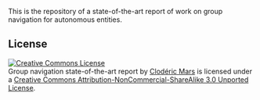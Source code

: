 This is the repository of a state-of-the-art report of work on group navigation for autonomous entities.

## License ##

<a rel="license" href="http://creativecommons.org/licenses/by-nc-sa/3.0/"><img alt="Creative Commons License" style="border-width:0" src="http://i.creativecommons.org/l/by-nc-sa/3.0/88x31.png" /></a><br /><span xmlns:dct="http://purl.org/dc/terms/" href="http://purl.org/dc/dcmitype/Text" property="dct:title" rel="dct:type">Group navigation state-of-the-art report</span> by <a xmlns:cc="http://creativecommons.org/ns#" href="http://www.crowdscontrol.net" property="cc:attributionName" rel="cc:attributionURL">Clodéric Mars</a> is licensed under a <a rel="license" href="http://creativecommons.org/licenses/by-nc-sa/3.0/">Creative Commons Attribution-NonCommercial-ShareAlike 3.0 Unported License</a>.